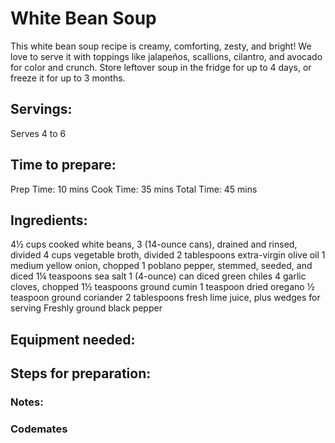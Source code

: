 # White Bean Soup
This white bean soup recipe is creamy, comforting, zesty, and bright! We love to serve it with toppings like jalapeños, scallions, cilantro, and avocado for color and crunch. Store leftover soup in the fridge for up to 4 days, or freeze it for up to 3 months.

## Servings: 
Serves 4 to 6

## Time to prepare: 
Prep Time: 10 mins
Cook Time: 35 mins 
Total Time: 45 mins

## Ingredients:
4½ cups cooked white beans, 3 (14-ounce cans), drained and rinsed, divided
4 cups vegetable broth, divided
2 tablespoons extra-virgin olive oil
1 medium yellow onion, chopped
1 poblano pepper, stemmed, seeded, and diced
1¼ teaspoons sea salt
1 (4-ounce) can diced green chiles
4 garlic cloves, chopped
1½ teaspoons ground cumin
1 teaspoon dried oregano
½ teaspoon ground coriander
2 tablespoons fresh lime juice, plus wedges for serving
Freshly ground black pepper

## Equipment needed:


## Steps for preparation:



### Notes:



### Codemates #
